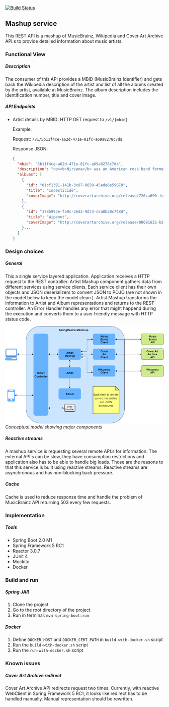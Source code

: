 [![Build Status](https://travis-ci.org/WolfAlexander/SpringReactiveMashup.svg?branch=master)](https://travis-ci.org/WolfAlexander/SpringReactiveMashup)

## Mashup service
This REST API is a mashup of MusicBrainz, Wikipedia and Cover Art Archive API:s to provide detailed
information about music artists.

### Functional View
 ##### Description
 The consumer of this API provides a MBID (MusicBrainz Identifier) and gets back 
 the Wikipedia description of the artist and list of all the albums created by the 
 artist, available at MusicBrainz. The album description includes the identification
 number, title and cover image.
 
 ##### API Endpoints
 * Artist details by MBID: HTTP GET request to ```/v1/{mbid}```
 
     Example:
     
     Request: ```/v1/5b11f4ce-a62d-471e-81fc-a69a8278c7da```
     
     Response JSON:
     ```json
     {
       "mbid": "5b11f4ce-a62d-471e-81fc-a69a8278c7da",
       "description": "<p><b>Nirvana</b> was an American rock band formed by singer and guitarist Kurt Cobain and bassist Krist Novoselic in Aberdeen, Washington, in 1987. Nirvana went through a succession of drummers, the longest-lasting being Dave Grohl, who joined in 1990. Despite releasing only three full-length studio albums in their seven-year career, Nirvana has come to be regarded as one of the most influential and important alternative bands in history. Though the band dissolved in 1994 after the suicide of Cobain, their music maintains a popular following and continues to influence modern rock and roll culture.</p>\n<p>In the late 1980s, Nirvana established itself as part of the Seattle grunge scene, releasing its first album, <i>Bleach</i>, for the independent record label Sub Pop in 1989. They developed a sound that relied on dynamic contrasts, often between quiet verses and loud, heavy choruses. After signing to major label DGC Records, Nirvana found unexpected success with \"Smells Like Teen Spirit\", the first single from the band's second album <i>Nevermind</i> (1991). Nirvana's sudden success widely popularized alternative rock, and Cobain found himself referred to in the media as the \"spokesman of a generation\", with Nirvana considered the \"flagship band\" of Generation X. Nirvana's third studio album, <i>In Utero</i> (1993), released to critical acclaim, featured an abrasive, less mainstream sound and challenged the group's audience.</p>\n<p>Nirvana's active career ended following the death of Cobain in 1994, but various posthumous releases have been issued since, overseen by Novoselic, Grohl, and Cobain's widow Courtney Love. Since its debut, the band has sold over 25 million records in the United States alone, and over 75 million records worldwide, making them one of the best-selling bands of all time. Nirvana was inducted into the Rock and Roll Hall of Fame in 2014, in its first year of eligibility.</p>\n<p></p>",
       "albums": [
         {
           "id": "01cf1391-141b-3c87-8650-45ade6e59070",
           "title": "Incesticide",
           "coverImage": "http://coverartarchive.org/release/726ca690-fe70-4d3f-86b5-f8347f1a1af0/1289818412.jpg"
         },
         {
           "id": "178b993e-fa9c-36d3-9d73-c5a8ba0c748d",
           "title": "Wipeout",
           "coverImage": "http://coverartarchive.org/release/00681632-b53b-4aae-89c2-470150f33fe3/1898023189.jpg"
         }...
       ]
     }
    ```
 
 
### Design choices
##### General
This a single service layered application. Application receives a HTTP request to the REST controller. Artist Mashup component
gathers data from different services using service clients. Each service client has their own objects and JSON deserializers
to convert JSON to POJO (are not shown in the model below to keep the model clean ). 
Artist Mashup transforms the information to Artist and Album representations and returns to the REST controller. An
Error Handler handles any error that might happend during the execution and converts them to a user friendly message with
HTTP status code. 

![Conceptual model](/docs/SpringReaciveMashup.png)
*Conceptual model showing major components*

##### Reactive streams
A mashup service is requesting several remote API:s for information. The external API:s 
can be slow, they have consumption restrictions and application also has to be able to handle big loads. 
Those are the reasons to that
this service is built using reactive streams. Reactive streams are asynchronous and has non-blocking back pressure.

##### Cache
Cache is used to reduce response time and handle the problem of MusicBrainz API returning 503 every few requests.
 
### Implementation

 ##### Tools
 * Spring Boot 2.0 M1
 * Spring Framework 5 RC1
 * Reactor 3.0.7
 * JUnit 4
 * Mockito
 * Docker
 
 ### Build and run
 ##### Spring JAR
 1. Clone the project
 2. Go to the root directory of the project
 3. Run in terminal: <code>mvn spring-boot:run</code>
 
 ##### Docker
 1. Define <code>DOCKER_HOST</code> and <code>DOCKER_CERT_PATH</code> in <code>build-with-docker.sh</code> script
 2. Run the <code>build-with-docker.sh</code> script
 3. Run the <code>run-with-docker.sh</code> script
 
 ### Known issues
 ##### Cover Art Archive redirect
 Cover Art Archive API redirects request two times. Currently, with reactive WebClient in Spring Framework 5 RC1, it
 looks like redirect has to be handled manually. Manual representation should be rewritten.